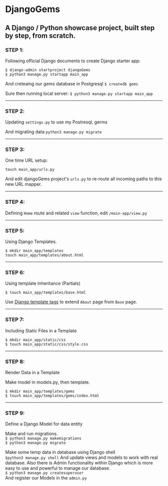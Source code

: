 # DjangoGems
A Django / Python showcase project, built step by step, from scratch.
---
### STEP 1:
Following official Django documents to create Django starter app:

`$ django-admin startproject djangoGems`  
`$ python3 manage.py startapp main_app`

 And creteaing our gems database in Postgresql 
`$ createdb gems`

Sure then running local server:
`$ python3 manage.py startapp main_app`

---
### STEP 2:
Updating `settings.py` to use my Postresql, germs

And migrating data `python3 manage.py migrate` 

---
### STEP 3:
One time URL setup:

`touch main_app/urls.py`

And edit djangoGems project's `urls.py` to re-route all incoming paths to this new URL mapper.

---
### STEP 4:
Defining `Home` route and related `view` function, edit `/main-app/view.py`

---
### STEP 5:
Using Django Templates.

`$ mkdir main_app/templates`<br>
`touch main_app/templates/about.html`

---
### STEP 6:
Using template Inheritance (Partials)

`$ touch main_app/templates/base.html`

Use [Django template tags](https://docs.djangoproject.com/en/2.1/ref/templates/builtins/#ref-templates-builtins-tags) to extend `About` page from `Base` page.

---
### STEP 7:
Including Static Files in a Template

`$ mkdir main_app/static/css`<br>
`$ touch main_app/static/css/style.css`

---
### STEP 8:
Render Data in a Template

Make model in models.py, then template.

`$ mkdir main_app/templates/gems`<br>
`$ touch main_app/templates/gems/index.html`

---
### STEP 9:
Define a Django Model for data entity

Make and run migrations.<br>
`$ python3 manage.py makemigrations`<br>
`$ python3 manage.py migrate`

Make some temp data in database using Django shell<br>
`$python3 manage.py shell`
And update views and models to work with real database. Also there is Admin functionality within Django which is more easy to use and powerful to manage our database.<br>
`$ python3 manage.py createsuperuser`<br>
And register our Models in the `admin.py`

